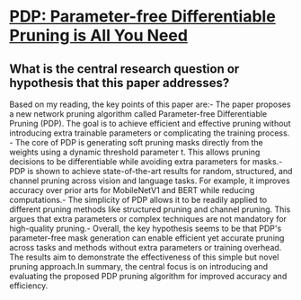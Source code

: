 # [PDP: Parameter-free Differentiable Pruning is All You Need](https://arxiv.org/abs/2305.11203)

## What is the central research question or hypothesis that this paper addresses?

Based on my reading, the key points of this paper are:- The paper proposes a new network pruning algorithm called Parameter-free Differentiable Pruning (PDP). The goal is to achieve efficient and effective pruning without introducing extra trainable parameters or complicating the training process. - The core of PDP is generating soft pruning masks directly from the weights using a dynamic threshold parameter t. This allows pruning decisions to be differentiable while avoiding extra parameters for masks.- PDP is shown to achieve state-of-the-art results for random, structured, and channel pruning across vision and language tasks. For example, it improves accuracy over prior arts for MobileNetV1 and BERT while reducing computations.- The simplicity of PDP allows it to be readily applied to different pruning methods like structured pruning and channel pruning. This argues that extra parameters or complex techniques are not mandatory for high-quality pruning.- Overall, the key hypothesis seems to be that PDP's parameter-free mask generation can enable efficient yet accurate pruning across tasks and methods without extra parameters or training overhead. The results aim to demonstrate the effectiveness of this simple but novel pruning approach.In summary, the central focus is on introducing and evaluating the proposed PDP pruning algorithm for improved accuracy and efficiency.
